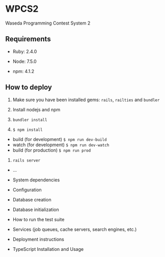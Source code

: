 # WPCS2

Waseda Programming Contest System 2

## Requirements

* Ruby: 2.4.0

* Node: 7.5.0

* npm: 4.1.2

## How to deploy
1. Make sure you have been installed gems: `rails`, `railties` and `bundler`

1. Install nodejs and npm

1. `bundler install`

1. `$ npm install`

* build (for development)
  `$ npm run dev-build`
* watch (for development)
  `$ npm run dev-watch`
* build (for production)
  `$ npm run prod`
  
1. `rails server`

* ...

* System dependencies

* Configuration

* Database creation

* Database initialization

* How to run the test suite

* Services (job queues, cache servers, search engines, etc.)

* Deployment instructions

* TypeScript Installation and Usage
